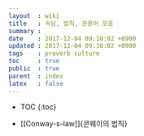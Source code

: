 ```yaml
---
layout  : wiki
title   : 속담, 법칙, 관용어 모음
summary :
date    : 2017-12-04 09:10:02 +0900
updated : 2017-12-04 09:10:02 +0900
tags    : proverb culture
toc     : true
public  : true
parent  : index
latex   : false
---
```

* TOC
{:toc}

* [[Conway-s-law]]{콘웨이의 법칙}
